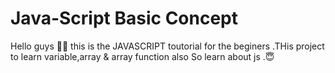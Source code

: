 # Java-Script Basic Concept 
Hello guys 🤝🏻 this is the JAVASCRIPT toutorial for the beginers .THis project to learn variable,array & array function also So learn about js .😇

